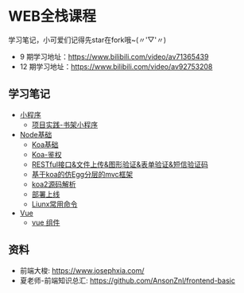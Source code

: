 # WEB全栈课程
学习笔记，小可爱们记得先star在fork哦~(〃'▽'〃)
- 9 期学习地址：https://www.bilibili.com/video/av71365439
- 12 期学习地址：https://www.bilibili.com/video/av92753208

## 学习笔记
- [小程序](https://github.com/AnsonZnl/KKB/blob/master/%E5%B0%8F%E7%A8%8B%E5%BA%8F/README.md)
  - [项目实践-书架小程序](https://github.com/AnsonZnl/bookshelf)
- [Node基础](https://github.com/AnsonZnl/KKB/blob/master/Node/README.md)
  - [Koa基础](https://github.com/AnsonZnl/KKB/blob/master/Node/5Koa%E5%9F%BA%E7%A1%80/README.md)
  - [Koa-鉴权](https://github.com/AnsonZnl/KKB/blob/master/Node/6Koa%E9%89%B4%E6%9D%83/README.md)
  - [RESTful接口&文件上传&图形验证&表单验证&短信验证码](https://github.com/AnsonZnl/KKB/blob/master/Node/7Koa-RESTful%E6%8E%A5%E5%8F%A3/README.md)
  - [基于koa的仿Egg分层的mvc框架](https://github.com/AnsonZnl/KKB/blob/master/Node/8Egg-mykoamvc/README.md)
  - [koa2源码解析](https://github.com/AnsonZnl/KKB/blob/master/Node/9koa2%E6%BA%90%E7%A0%81%E8%A7%A3%E6%9E%90/README.md)
  - [部署上线](https://github.com/AnsonZnl/KKB/blob/master/Node/10%E9%83%A8%E7%BD%B2/README.md)
  - [Liunx常用命令](https://github.com/AnsonZnl/KKB/blob/master/Node/10%E9%83%A8%E7%BD%B2/Linux.md)
- [Vue](https://github.com/AnsonZnl/KKB/tree/master/Vue/)
  - [vue 组件](https://github.com/AnsonZnl/KKB/tree/master/Vue/01Vue%E7%BB%84%E4%BB%B6)

## 资料
- 前端大梭: https://www.josephxia.com/
- 夏老师-前端知识总汇: https://github.com/AnsonZnl/frontend-basic

